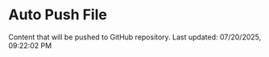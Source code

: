 # Auto Push File

Content that will be pushed to GitHub repository.
Last updated: 07/20/2025, 09:22:02 PM